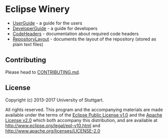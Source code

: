 # Eclipse Winery

- [UserGuide](UserGuide) - a guide for the users
- [DeveloperGuide](DeveloperGuide) - a guide for developers
- [CodeHeaders](CodeHeaders) - documentation about required code headers
- [RepositoryLayout](RepositoryLayout) - documents the layout of the repository (stored as plain text files)

## Contributing

Please head to [CONTRIBUTING.md](https://github.com/eclipse/winery/blob/master/CONTRIBUTING.md).

## License

Copyright (c) 2013-2017 University of Stuttgart.

All rights reserved. This program and the accompanying materials
are made available under the terms of the [Eclipse Public License v1.0]
and the [Apache License v2.0] which both accompany this distribution,
and are available at http://www.eclipse.org/legal/epl-v10.html
and http://www.apache.org/licenses/LICENSE-2.0

 [Apache License v2.0]: http://www.apache.org/licenses/LICENSE-2.0.html
 [Eclipse Public License v1.0]: http://www.eclipse.org/legal/epl-v10.html
